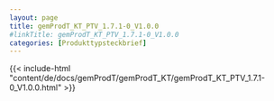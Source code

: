 ```yaml
---
layout: page
title: gemProdT_KT_PTV_1.7.1-0_V1.0.0
#linkTitle: gemProdT_KT_PTV_1.7.1-0_V1.0.0
categories: [Produkttypsteckbrief]
---
```

{{< include-html "content/de/docs/gemProdT/gemProdT_KT/gemProdT_KT_PTV_1.7.1-0_V1.0.0.html" >}}
